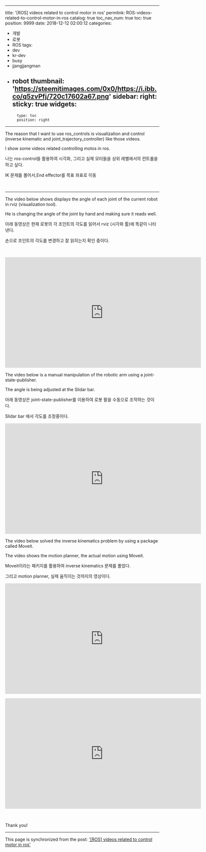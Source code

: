 
---
title: '[ROS] videos related to control motor in ros'
permlink: ROS-videos-related-to-control-motor-in-ros
catalog: true
toc_nav_num: true
toc: true
position: 9999
date: 2018-12-12 02:00:12
categories:
- 개발
- 로봇
- ROS
tags:
- dev
- kr-dev
- busy
- jjangjjangman
- robot
thumbnail: 'https://steemitimages.com/0x0/https://i.ibb.co/q5zvPfj/720c17602a67.png'
sidebar:
    right:
        sticky: true
widgets:
    -
        type: toc
        position: right
---


<p>The reason that I want to use ros_controls is visualization and control (inverse kinematic and joint_trajectory_controller) like those videos.</p>
<p>I show some videos related controlling motos in ros.</p>
<p>나는 ros-control을 활용하여 시각화, 그리고 실제 모터들을 상위 레벨에서의 컨트롤을 하고 싶다.</p>
<p>IK 문제를 풀어서,End effector를 목표 좌표로 이동</p>
<p> </p>
<hr />
<p>The video below shows displays the angle of each joint of the current robot in rviz (visualization tool).</p>
<p>He is changing the angle of the joint by hand and making sure it reads well.</p>
<p>아래 동영상은 현재 로봇의 각 조인트의 각도를 읽어서 rviz (시각화 툴)에 똑같이 나타낸다.</p>
<p>손으로 조인트의 각도를 변경하고 잘 읽히는지 확인 중이다.</p>
<p> </p>
<p><span class="embed-youtube" style="text-align:center; display: block;"><iframe class='youtube-player' type='text/html' width='640' height='360' src='https://www.youtube.com/embed/U9kZBxp1-Tg?version=3&rel=1&fs=1&autohide=2&showsearch=0&showinfo=1&iv_load_policy=1&wmode=transparent' allowfullscreen='true' style='border:0;'></iframe></span></p>
<p>The video below is a manual manipulation of the robotic arm using a joint-state-publisher.</p>
<p>The angle is being adjusted at the Slidar bar.</p>
<p>아래 동영상은 joint-state-publisher를 이용하여 로봇 팔을 수동으로 조작하는 것이다.</p>
<p>Slidar bar 에서 각도를 조정중이다.</p>
<p><span class="embed-youtube" style="text-align:center; display: block;"><iframe class='youtube-player' type='text/html' width='640' height='360' src='https://www.youtube.com/embed/UfT0GzkjXRM?version=3&rel=1&fs=1&autohide=2&showsearch=0&showinfo=1&iv_load_policy=1&wmode=transparent' allowfullscreen='true' style='border:0;'></iframe></span></p>
<p>The video below solved the inverse kinematics problem by using a package called Moveit.</p>
<p>The video shows the motion planner, the actual motion using Moveit.</p>
<p>Moveit이라는 패키지를 활용하여 inverse kinematics 문제를 풀었다.</p>
<p>그리고 motion planner, 실제 움직이는 것까지의 영상이다.</p>
<p><span class="embed-youtube" style="text-align:center; display: block;"><iframe class='youtube-player' type='text/html' width='640' height='360' src='https://www.youtube.com/embed/0G8KPfro2Hw?version=3&rel=1&fs=1&autohide=2&showsearch=0&showinfo=1&iv_load_policy=1&wmode=transparent' allowfullscreen='true' style='border:0;'></iframe></span></p>
<p><span class="embed-youtube" style="text-align:center; display: block;"><iframe class='youtube-player' type='text/html' width='640' height='360' src='https://www.youtube.com/embed/d7CA0JLIH9Y?version=3&rel=1&fs=1&autohide=2&showsearch=0&showinfo=1&iv_load_policy=1&wmode=transparent' allowfullscreen='true' style='border:0;'></iframe></span></p>
<p> </p>

Thank you!



- - -

This page is synchronized from the post: ['[ROS] videos related to control motor in ros'](https://steempeak.com/@jacobyu/1491-ros-control-hardware-interface)
